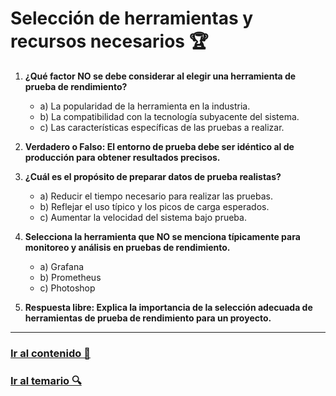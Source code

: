 # Selección de herramientas y recursos necesarios 🏆

1. **¿Qué factor NO se debe considerar al elegir una herramienta de prueba de rendimiento?**
   - a) La popularidad de la herramienta en la industria.
   - b) La compatibilidad con la tecnología subyacente del sistema.
   - c) Las características específicas de las pruebas a realizar.

2. **Verdadero o Falso: El entorno de prueba debe ser idéntico al de producción para obtener resultados precisos.**

3. **¿Cuál es el propósito de preparar datos de prueba realistas?**
   - a) Reducir el tiempo necesario para realizar las pruebas.
   - b) Reflejar el uso típico y los picos de carga esperados.
   - c) Aumentar la velocidad del sistema bajo prueba.

4. **Selecciona la herramienta que NO se menciona típicamente para monitoreo y análisis en pruebas de rendimiento.**
   - a) Grafana
   - b) Prometheus
   - c) Photoshop

5. **Respuesta libre: Explica la importancia de la selección adecuada de herramientas de prueba de rendimiento para un proyecto.**

---

### [Ir al contenido 📝](../../temario/03.planificacion_pruebas_de_rendimiento/seleccion_de_herramientas.md)

### [Ir al temario 🔍](../../readme.md)